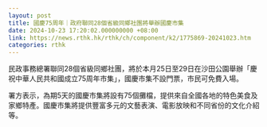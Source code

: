 ```yaml
---
layout: post
title: 國慶75周年｜政府聯同28個省級同鄉社團將舉辦國慶市集
date: 2024-10-23 17:20:02.000000000 +08:00
link: https://news.rthk.hk/rthk/ch/component/k2/1775869-20241023.htm
categories: rthk
---
```


民政事務總署聯同28個省級同鄉社團，將於本月25日至29日在沙田公園舉辦「慶祝中華人民共和國成立75周年巿集」，國慶市集不設門票，市民可免費入場。

署方表示，為期5天的國慶巿集將設有75個攤檔，提供來自全國各地的特色美食及家鄉特產。國慶巿集將提供豐富多元的文藝表演、電影放映和不同省份的文化介紹等。
